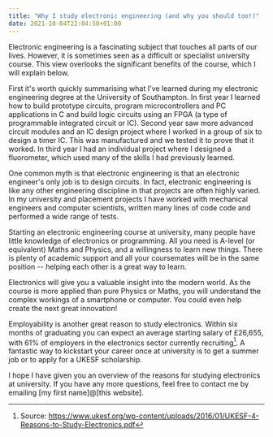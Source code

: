 ```yaml
---
title: "Why I study electronic engineering (and why you should too!)"
date: 2021-10-04T22:04:50+01:00
---
```


Electronic engineering is a fascinating subject that touches all parts of our lives. However, it is
sometimes seen as a difficult or specialist university course. This view overlooks the significant
benefits of the course, which I will explain below.

<!--more-->

First it's worth quickly summarising what I've learned during my electronic engineering degree at
the University of Southampton. In first year I learned how to build prototype circuits, program
microcontrollers and PC applications in C and build logic circuits using an FPGA (a type of
programmable integrated circuit or IC). Second year saw more advanced circuit modules and an IC
design project where I worked in a group of six to design a timer IC. This was manufactured and we
tested it to prove that it worked. In third year I had an individual project where I designed a
fluorometer, which used many of the skills I had previously learned.

One common myth is that electronic engineering is that an electronic engineer's only job is to
design circuits. In fact, electronic engineering is like any other engineering discipline in that
projects are often highly varied. In my university and placement projects I have worked with
mechanical engineers and computer scientists, written many lines of code code and performed a wide
range of tests.

Starting an electronic engineering course at university, many people have little knowledge of
electronics or programming. All you need is A-level (or equivalent) Maths and Physics, and a
willingness to learn new things. There is plenty of academic support and all your coursemates will
be in the same position -- helping each other is a great way to learn.

Electronics will give you a valuable insight into the modern world. As the course is more applied
than pure Physics or Maths, you will understand the complex workings of a smartphone or computer.
You could even help create the next great innovation!

Employability is another great reason to study electronics. Within six months of graduating you can
expect an average starting salary of £26,655, with 61% of employers in the electronics sector
currently recruiting[^1]. A fantastic way to kickstart your career once at university is to get a
summer job or to apply for a UKESF scholarship.

I hope I have given you an overview of the reasons for studying electronics at university. If you
have any more questions, feel free to contact me by emailing [my first name]@[this website].

[^1]: Source: https://www.ukesf.org/wp-content/uploads/2016/01/UKESF-4-Reasons-to-Study-Electronics.pdf

